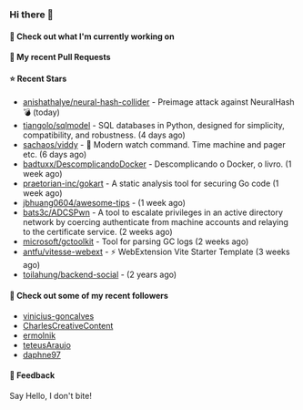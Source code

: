 ### Hi there 👋

#### 👷 Check out what I'm currently working on

#### 🔨 My recent Pull Requests


#### ⭐ Recent Stars

- [anishathalye/neural-hash-collider](https://github.com/anishathalye/neural-hash-collider) - Preimage attack against NeuralHash 💣 (today)
- [tiangolo/sqlmodel](https://github.com/tiangolo/sqlmodel) - SQL databases in Python, designed for simplicity, compatibility, and robustness. (4 days ago)
- [sachaos/viddy](https://github.com/sachaos/viddy) - 👀  Modern watch command. Time machine and pager etc. (6 days ago)
- [badtuxx/DescomplicandoDocker](https://github.com/badtuxx/DescomplicandoDocker) - Descomplicando o Docker, o livro. (1 week ago)
- [praetorian-inc/gokart](https://github.com/praetorian-inc/gokart) - A static analysis tool for securing Go code (1 week ago)
- [jbhuang0604/awesome-tips](https://github.com/jbhuang0604/awesome-tips) -  (1 week ago)
- [bats3c/ADCSPwn](https://github.com/bats3c/ADCSPwn) - A tool to escalate privileges in an active directory network by coercing authenticate from machine accounts and relaying to the certificate service. (2 weeks ago)
- [microsoft/gctoolkit](https://github.com/microsoft/gctoolkit) - Tool for parsing GC logs (2 weeks ago)
- [antfu/vitesse-webext](https://github.com/antfu/vitesse-webext) - ⚡️ WebExtension Vite Starter Template (3 weeks ago)
- [toilahung/backend-social](https://github.com/toilahung/backend-social) -  (2 years ago)

#### 👯 Check out some of my recent followers

- [vinicius-goncalves](https://github.com/vinicius-goncalves)
- [CharlesCreativeContent](https://github.com/CharlesCreativeContent)
- [ermolnik](https://github.com/ermolnik)
- [teteusAraujo](https://github.com/teteusAraujo)
- [daphne97](https://github.com/daphne97)

#### 💬 Feedback

Say Hello, I don't bite!